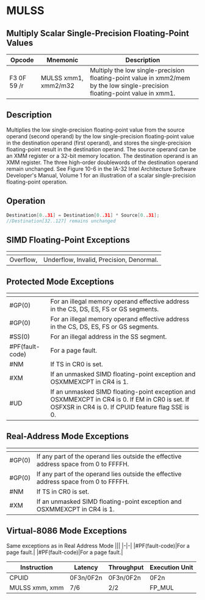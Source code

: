 # MULSS
 
## Multiply Scalar Single-Precision Floating-Point Values
 
 
|Opcode|Mnemonic|Description|
|-|-|-|
|F3 0F 59 /r|MULSS xmm1, xmm2/m32|Multiply the low single-precision floating-point value in xmm2/mem by the low single-precision floating-point value in xmm1.|
 
## Description
 
Multiplies the low single-precision floating-point value from the source operand (second operand) by the low single-precision floating-point value in the destination operand (first operand), and stores the single-precision floating-point result in the destination operand. The source operand can be an XMM register or a 32-bit memory location. The destination operand is an XMM register. The three high-order doublewords of the destination operand remain unchanged. See Figure 10-6 in the IA-32 Intel Architecture Software Developer's Manual, Volume 1 for an illustration of a scalar single-precision floating-point operation.
 
 
## Operation
 
```c
Destination[0..31] = Destination[0..31] * Source[0..31];
//Destination[32..127] remains unchanged

```
 
 
## SIMD Floating-Point Exceptions
 
|[]()||
|-|-|
|Overflow,|Underflow, Invalid, Precision, Denormal.|
 
## Protected Mode Exceptions
 
|[]()||
|-|-|
|#GP(0)|For an illegal memory operand effective address in the CS, DS, ES, FS or GS segments.|
|#GP(0)|For an illegal memory operand effective address in the CS, DS, ES, FS or GS segments.|
|#SS(0)|For an illegal address in the SS segment.|
|#PF(fault-code)|For a page fault.|
|#NM|If TS in CR0 is set.|
|#XM|If an unmasked SIMD floating-point exception and OSXMMEXCPT in CR4 is 1.|
|#UD|If an unmasked SIMD floating-point exception and OSXMMEXCPT in CR4 is 0. If EM in CR0 is set. If OSFXSR in CR4 is 0. If CPUID feature flag SSE is 0.|
 
## Real-Address Mode Exceptions
 
|[]()||
|-|-|
|#GP(0)|If any part of the operand lies outside the effective address space from 0 to FFFFH.|
|#GP(0)|If any part of the operand lies outside the effective address space from 0 to FFFFH.|
|#NM|If TS in CR0 is set.|
|#XM|If an unmasked SIMD floating-point exception and OSXMMEXCPT in CR4 is 1.|
 
## Virtual-8086 Mode Exceptions
 
Same exceptions as in Real Address Mode
|[]()||
|-|-|
|#PF(fault-code)|For a page fault.|
|#PF(fault-code)|For a page fault.|
 
|Instruction|Latency|Throughput|Execution Unit|
|-|-|-|-|
|CPUID|0F3n/0F2n|0F3n/0F2n|0F2n|
|MULSS xmm, xmm|7/6|2/2|FP_MUL|
